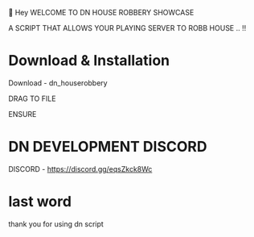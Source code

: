 :wave: Hey WELCOME TO DN HOUSE ROBBERY SHOWCASE

A SCRIPT THAT ALLOWS YOUR PLAYING SERVER TO ROBB HOUSE .. !!


# Download & Installation

Download - dn_houserobbery

DRAG TO FILE

ENSURE 


# DN DEVELOPMENT DISCORD 

DISCORD -  https://discord.gg/eqsZkck8Wc

# last word
thank you for using dn script
